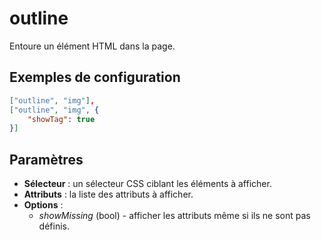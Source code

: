 # outline

Entoure un élément HTML dans la page.

## Exemples de configuration

```json
["outline", "img"],
["outline", "img", {
    "showTag": true
}]
```

## Paramètres

* **Sélecteur** : un sélecteur CSS ciblant les éléments à afficher.
* **Attributs** : la liste des attributs à afficher.
* **Options** : 
    - *showMissing* (bool) - afficher les attributs même si ils ne sont pas définis.

